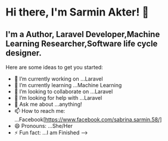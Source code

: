 # Hi there, I'm Sarmin Akter! 👋

## I'm a Author, Laravel Developer,Machine Learning Researcher,Software life cycle designer.



Here are some ideas to get you started:

- 🔭 I’m currently working on ...Laravel
- 🌱 I’m currently learning ...Machine Learning
- 👯 I’m looking to collaborate on ...Laravel
- 🤔 I’m looking for help with ...Laravel
- 💬 Ask me about ...anything!
- 📫 How to reach me: ...Facebook[https://www.facebook.com/sabrina.sarmin.58/]
- 😄 Pronouns: ...She/Her
- ⚡ Fun fact: ...I am Finished
-->
